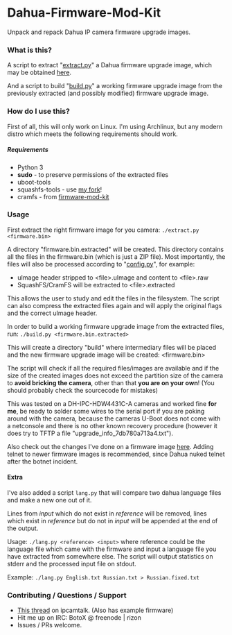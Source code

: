 # Dahua-Firmware-Mod-Kit
Unpack and repack Dahua IP camera firmware upgrade images.


### What is this?

A script to extract "[extract.py](extract.py)" a Dahua firmware upgrade image, which may be obtained [here](http://download.dahuatech.com/kit_det.php?cid=4083).

And a script to build "[build.py](build.py)" a working firmware upgrade image from the previously extracted (and possibly modified) firmware upgrade image.


### How do I use this?
First of all, this will only work on Linux. I'm using Archlinux, but any modern distro which meets the following requirements should work.

##### Requirements
- Python 3
- **sudo** - to preserve permissions of the extracted files
- uboot-tools
- squashfs-tools - use [my fork](https://github.com/BotoX/squashfs-tools)!
- cramfs - from [firmware-mod-kit](https://github.com/mirror/firmware-mod-kit/tree/master/src/cramfs-2.x)


### Usage
First extract the right firmware image for you camera:
`./extract.py <firmware.bin>`

A directory "firmware.bin.extracted" will be created.
This directory contains all the files in the firmware.bin (which is just a ZIP file).
Most importantly, the files will also be processed according to "[config.py](config.py)", for example:

- uImage header stripped to &lt;file&gt;.uImage and content to &lt;file&gt;.raw
- SquashFS/CramFS will be extracted to &lt;file&gt;.extracted

This allows the user to study and edit the files in the filesystem.
The script can also compress the extracted files again and will apply the original flags and the correct uImage header.

In order to build a working firmware upgrade image from the extracted files, run:
`./build.py <firmware.bin.extracted>`

This will create a directory "build" where intermediary files will be placed and the new firmware upgrade image will be created: &lt;firmware.bin&gt;

The script will check if all the required files/images are available and if the size of the created images does not exceed the partition size of the camera to **avoid bricking the camera**, other than that **you are on your own**! (You should probably check the sourcecode for mistakes)

This was tested on a DH-IPC-HDW4431C-A cameras and worked fine **for me**, be ready to solder some wires to the serial port if you are poking around with the camera, because the cameras U-Boot does not come with a netconsole and there is no other known recovery procedure (however it does try to TFTP a file "upgrade_info_7db780a713a4.txt").

Also check out the changes I've done on a firmware image [here](https://github.com/BotoX/DH_IPC-HX4XXX-Eos).
Adding telnet to newer firmware images is recommended, since Dahua nuked telnet after the botnet incident.

#### Extra
I've also added a script `lang.py` that will compare two dahua language files and make a new one out of it.

Lines from *input* which do not exist in *reference* will be removed, lines which exist in *reference* but do not in *input* will be appended at the end of the output.

Usage: `./lang.py <reference> <input>` where reference could be the language file which came with the firmware and input a language file you have extracted from somewhere else.
The script will output statistics on stderr and the processed input file on stdout.

Example: `./lang.py English.txt Russian.txt > Russian.fixed.txt`


### Contributing / Questions / Support
- [This thread](https://www.ipcamtalk.com/showthread.php/13591-Dahua-Firmware-Mod-Kit-Modded-Dahua-Firmware) on ipcamtalk. (Also has example firmware)
- Hit me up on IRC: BotoX @ freenode | rizon
- Issues / PRs welcome.
